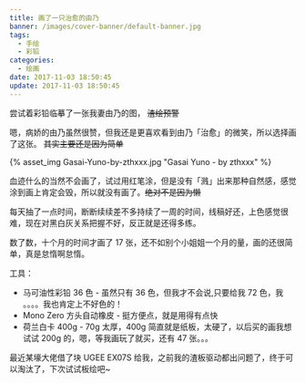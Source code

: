 ```yaml
---
title: 画了一只治愈的由乃
banner: /images/cover-banner/default-banner.jpg
tags:
  - 手绘
  - 彩铅
categories:
  - 绘画
date: 2017-11-03 18:50:45
update: 2017-11-03 18:50:45
---
```


尝试着彩铅临摹了一张我妻由乃的图， ~~渣绘预警~~

嗯，病娇的由乃虽然很赞，但我还是更喜欢看到由乃「治愈」的微笑，所以选择画了这张。 ~~其实主要还是因为简单~~

{% asset_img Gasai-Yuno-by-zthxxx.jpg "Gasai Yuno - by zthxxx" %}

<!--more-->

血迹什么的当然不会画了，试过用红笔涂，但是没有「溅」出来那种自然感，感觉涂到画上肯定会毁，所以就没有画了。~~绝对不是因为懒~~

每天抽了一点时间，断断续续差不多持续了一周的时间，线稿好还，上色感觉很难，现在对黑白灰关系把握不好，反正就是还得多练。

数了数，十个月的时间才画了 17 张，还不如别个小姐姐一个月的量，画的还很简单，真是怠惰啊怠惰。

工具：

- 马可油性彩铅 36 色 - 虽然只有 36 色，但我才不会说,只要给我 72 色，我 。。。。我也肯定上不好色的！
- Mono Zero 方头自动橡皮  - 挺方便点，就是用得有点快
- 荷兰白卡 400g - 70g 太厚，400g 简直就是纸板，太硬了，以后买的画我想试试 200g 的，嗯，等我画玩了就买，还有 47 张。。。

最近某壕大佬借了块 UGEE EX07S 给我，之前我的渣板驱动都出问题了，终于可以淘汰了，下次试试板绘吧~

